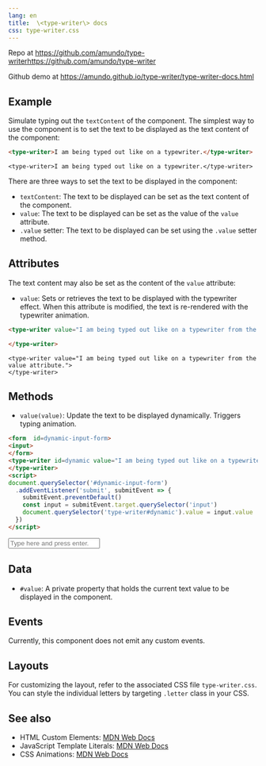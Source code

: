 ```yaml
---
lang: en
title:  \<type-writer\> docs
css: type-writer.css
---
```


<main>

Repo at <https://github.com/amundo/type-writerhttps://github.com/amundo/type-writer>

Github demo at <https://amundo.github.io/type-writer/type-writer-docs.html>

<section id=example>

## Example

Simulate typing out the `textContent` of the component. The simplest way to use the component is to set the text to be displayed as the text content of the component:

```html
<type-writer>I am being typed out like on a typewriter.</type-writer>
```

```{=html}
<type-writer>I am being typed out like on a typewriter.</type-writer>
```


There are three ways to set the text to be displayed in the component:

- `textContent`: The text to be displayed can be set as the text content of the component.
- `value`: The text to be displayed can be set as the value of the `value` attribute.
- `.value` setter: The text to be displayed can be set using the `.value` setter method.

</section>

<section id=attributes>

## Attributes

The text content may also be set as the content of the `value` attribute:

- `value`: Sets or retrieves the text to be displayed with the typewriter effect. When this attribute is modified, the text is re-rendered with the typewriter animation.


```html
<type-writer value="I am being typed out like on a typewriter from the value attribute.">

</type-writer>
```

```{=html}
<type-writer value="I am being typed out like on a typewriter from the value attribute.">
</type-writer>
```

</section>

<section id=methods>

## Methods

- `value(value)`: Update the text to be displayed dynamically. Triggers typing animation.


```html
<form  id=dynamic-input-form>
<input>
</form>
<type-writer id=dynamic value="I am being typed out like on a typewriter from the value attribute.">
</type-writer>
<script>
document.querySelector('#dynamic-input-form')
  .addEventListener('submit', submitEvent => {
    submitEvent.preventDefault()
    const input = submitEvent.target.querySelector('input')
    document.querySelector('type-writer#dynamic').value = input.value
  })
</script>
```

<form  id=dynamic-input-form>
<input placeholder="Type here and press enter.">
</form>
<type-writer id=dynamic value="I am being typed out like on a typewriter from the value attribute.">
</type-writer>
<script>
document.querySelector('#dynamic-input-form')
  .addEventListener('submit', submitEvent => {
    submitEvent.preventDefault()
    const input = submitEvent.target.querySelector('input')
    document.querySelector('type-writer#dynamic').value = input.value
  })
</script>


</section>

<section id=data>

## Data

- `#value`: A private property that holds the current text value to be displayed in the component.

</section>

<section id=events>

## Events

Currently, this component does not emit any custom events.

</section>

<section id=layouts>

## Layouts

For customizing the layout, refer to the associated CSS file `type-writer.css`. You can style the individual letters by targeting `.letter` class in your CSS.

</section>

<section id=see-also>

## See also

- HTML Custom Elements: [MDN Web Docs](https://developer.mozilla.org/en-US/docs/Web/Web_Components/Using_custom_elements)
- JavaScript Template Literals: [MDN Web Docs](https://developer.mozilla.org/en-US/docs/Web/JavaScript/Reference/Template_literals)
- CSS Animations: [MDN Web Docs](https://developer.mozilla.org/en-US/docs/Web/CSS/animation)

</main>

<script type="module">
import {TypeWriter} from './TypeWriter.js'

window.typeWriter = document.querySelector('type-writer')
</script>
